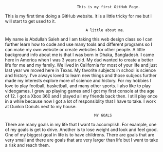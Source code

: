                                      This is my first GitHub Page.
  This is my first time doing a GitHub website. It is a little tricky for me but I will start to get used to it.

                                         A little about me.
  My name is Abdullah Saleh and I am taking this web design class so I can further learn how to code and use many tools and different programs so I can make my own website or create websites for other people. A little background info about me is that I was born in Dhaka, Bangladesh. I came here in America when I was 3 years old. My dad wanted to create a better life for me and my family. We lived in California for most of your life and just last year we moved here in Texas. My favorite subjects in school is science and history. I've always loved to learn new things and those subjecs further made my interests explore more of science and history. For my hobbies I love to play football, basketball, and many other sports. I also like to play videogames. I grew up playing games and I got my first console at the age of 12. I got a Xbox 360 and I played all my friends back then. I still play once in a while because now I got a lot of responsiblity that I have to take. I work at Dunkin Donuts next to my house.

                                             MY GOALS
  There are many goals in my life that I want to accomplish. For example, one of my goals is get to drive. Another is to lose weight and look and feel good. One of my biggest goal in life is to have childrens. There are goals that are very small and there are goals that are very larger than life but I want to take a risk and reach them.
